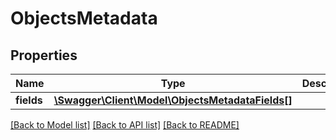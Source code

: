 # ObjectsMetadata

## Properties
Name | Type | Description | Notes
------------ | ------------- | ------------- | -------------
**fields** | [**\Swagger\Client\Model\ObjectsMetadataFields[]**](ObjectsMetadataFields.md) |  | [optional] 

[[Back to Model list]](../README.md#documentation-for-models) [[Back to API list]](../README.md#documentation-for-api-endpoints) [[Back to README]](../README.md)



